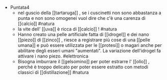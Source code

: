 - Puntata4
	- nel guscio della [[tartaruga]] , se i cuscinetti non sono abbastanza a punta e non sono omogenei vuol dire che c'è una carenza di [[calcio]] #natura
	- la vite dell' [[uva]] è ricca di [[calcio]] ! #natura
	- Hanno creato una pelle artificiale fatta di [[idrogel]] e dei nano [[piezo]] di [[zinco]] , riesce a registrare più cose di una [[pelle umana]] e può essere utilizzata per le [[protesi]] o magari anche per abilitare degli esseri umani "aumentati". La variazione dell'idrogel fa attivare i nano piezo. #elettronica
	- Bisogna imburrare il [[gelsomino]] per poter estrarre l' [[olio]] , perché è troppo delicato per poter essere estratto con metodi classici di [[distillazione]] #natura